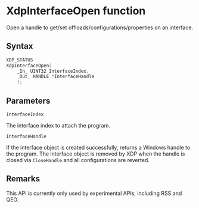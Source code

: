 # XdpInterfaceOpen function

Open a handle to get/set offloads/configurations/properties on an interface.

## Syntax

```C
XDP_STATUS
XdpInterfaceOpen(
    _In_ UINT32 InterfaceIndex,
    _Out_ HANDLE *InterfaceHandle
    );
```

## Parameters

`InterfaceIndex`

The interface index to attach the program.

`InterfaceHandle`

If the interface object is created successfully, returns a Windows handle to the program. The interface object is removed by XDP when the handle is closed via `CloseHandle` and all configurations are reverted.

## Remarks

This API is currently only used by experimental APIs, including RSS and QEO.
